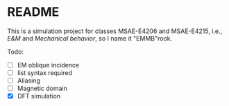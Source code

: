 # README

This is a simulation project for classes MSAE-E4206 and MSAE-E4215, i.e., *E&M* and *Mechanical behavior*, so I name it "EMMB"rook.

Todo:
- [ ] EM oblique incidence
- [ ] list syntax required
- [ ] Aliasing
- [ ] Magnetic domain
- [x] DFT simulation